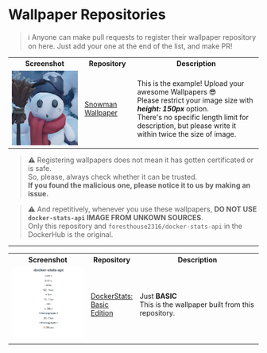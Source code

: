 # Wallpaper Repositories
> ℹ️ Anyone can make pull requests to register their wallpaper repository on here.
Just add your one at the end of the list, and make PR!

<table>
  <tr>
    <th>Screenshot</th>
    <th>Repository</th>
    <th>Description</th>
  </tr>
  <tr>
    <td><img src="./screenshots/ScreenshotExample.png" style="width: auto; height: 150px; object-fit: cover;"></td>
    <td><a href="https://github.com/ForestHouse2316/WallpaperEngine-DockerStats">Snowman Wallpaper</a></td>
    <td>This is the example! Upload your awesome Wallpapers 😎<br/>
        Please restrict your image size with <i><b>height: 150px</b></i> option.<br/>
        There's no specific length limit for description, but please write it within twice the size of image.
    </td>
  </tr>
</table>

> ⚠️ Registering wallpapers does not mean it has gotten certificated or is safe.\
So, please, always check whether it can be trusted.\
**If you found the malicious one, please notice it to us by making an issue.**

> ⚠️ And repetitively, whenever you use these wallpapers, **DO NOT USE `docker-stats-api` IMAGE FROM UNKOWN SOURCES**.\
Only this repository and `foresthouse2316/docker-stats-api` in the DockerHub is the original.
-----

<table>
  <tr>
    <th>Screenshot</th>
    <th>Repository</th>
    <th>Description</th>
  </tr>
  <tr>
    <td><img src="./screenshots/DockerStats-BasicEdition.png" style="width: auto; height: 150px; object-fit: cover;"></td>
    <td><a href="https://github.com/ForestHouse2316/WallpaperEngine-DockerStats">DockerStats:<br/>Basic Edition</a></td>
    <td>Just <b>BASIC</b><br/>
        This is the wallpaper built from this repository.</td>
  </tr>
</table>

